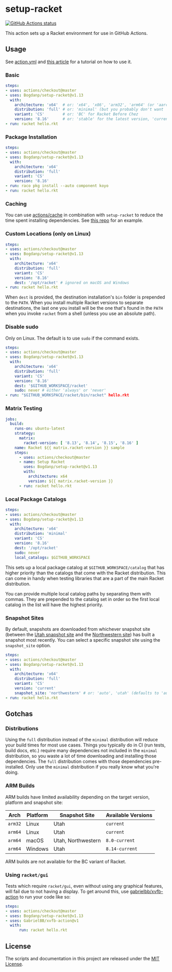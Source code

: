 # setup-racket

<p align="left">
  <a href="https://github.com/Bogdanp/setup-racket/actions?query=workflow%3A%22CI%22"><img alt="GitHub Actions status" src="https://github.com/Bogdanp/setup-racket/workflows/CI/badge.svg"></a>
</p>

This action sets up a Racket environment for use in GitHub Actions.

## Usage

See [action.yml](action.yml) and [this article][article] for a
tutorial on how to use it.

### Basic

```yaml
steps:
- uses: actions/checkout@master
- uses: Bogdanp/setup-racket@v1.13
  with:
    architecture: 'x64'  # or: 'x64', 'x86', 'arm32', 'arm64' (or 'aarch64')
    distribution: 'full' # or: 'minimal' (but you probably don't want 'minimal', see note at the bottom of this doc), or 'test' (only on 'current' Northwestern snapshot)
    variant: 'CS'        # or: 'BC' for Racket Before Chez
    version: '8.16'      # or: 'stable' for the latest version, 'current' for the latest snapshot, 'pre-release' for the latest pre-release build (defaults to 'stable')
- run: racket hello.rkt
```

### Package Installation

```yaml
steps:
- uses: actions/checkout@master
- uses: Bogdanp/setup-racket@v1.13
  with:
    architecture: 'x64'
    distribution: 'full'
    variant: 'CS'
    version: '8.16'
- run: raco pkg install --auto component koyo
- run: racket hello.rkt
```

### Caching

You can use [actions/cache] in combination with `setup-racket` to
reduce the time spent installing dependencies.  See [this repo][cache]
for an example.

### Custom Locations (only on Linux)

```yaml
steps:
- uses: actions/checkout@master
- uses: Bogdanp/setup-racket@v1.13
  with:
    architecture: 'x64'
    distribution: 'full'
    variant: 'CS'
    version: '8.16'
    dest: '/opt/racket' # ignored on macOS and Windows
- run: racket hello.rkt
```

When `dest` is provided, the destination installation's `bin` folder
is prepended to the `PATH`.  When you install multiple Racket versions
to separate destinations, the last one you install will be the one
that's found in the `PATH` when you invoke `racket` from a shell
(unless you use an absolute path).

### Disable sudo

Only on Linux. The default is to use `sudo` if the command exists.

```yaml
steps:
- uses: actions/checkout@master
- uses: Bogdanp/setup-racket@v1.13
  with:
    architecture: 'x64'
    distribution: 'full'
    variant: 'CS'
    version: '8.16'
    dest: '$GITHUB_WORKSPACE/racket'
    sudo: never # either 'always' or 'never'
- run: "$GITHUB_WORKSPACE/racket/bin/racket" hello.rkt
```

### Matrix Testing

```yaml
jobs:
  build:
    runs-on: ubuntu-latest
    strategy:
      matrix:
        racket-version: [ '8.13', '8.14', '8.15', '8.16' ]
    name: Racket ${{ matrix.racket-version }} sample
    steps:
      - uses: actions/checkout@master
      - name: Setup Racket
        uses: Bogdanp/setup-racket@v1.13
        with:
          architecture: x64
          version: ${{ matrix.racket-version }}
      - run: racket hello.rkt
```

### Local Package Catalogs

```yaml
steps:
- uses: actions/checkout@master
- uses: Bogdanp/setup-racket@v1.13
  with:
    architecture: 'x64'
    distribution: 'minimal'
    variant: 'CS'
    version: '8.16'
    dest: '/opt/racket'
    sudo: never
    local_catalogs: $GITHUB_WORKSPACE
```

This sets up a local package catalog at `$GITHUB_WORKSPACE/catalog`
that has higher priority than the catalogs that come with the Racket
distribution.  This can come in handy when testing libraries that are
a part of the main Racket distribution.

You can provide multiple local catalog paths by separating them with
commas.  They are prepended to the catalog set in order so the first
local catalog in the list will have the highest priority.

### Snapshot Sites

By default, snapshots are downloaded from whichever snapshot site
(between the [Utah snapshot site] and the [Northwestern site]) has
built a snapshot most recently.  You can select a specific snapshot
site using the `snapshot_site` option.

```yaml
steps:
- uses: actions/checkout@master
- uses: Bogdanp/setup-racket@v1.13
  with:
    architecture: 'x64'
    distribution: 'full'
    variant: 'CS'
    version: 'current'
    snapshot_site: 'northwestern' # or: 'auto', 'utah' (defaults to 'auto')
- run: racket hello.rkt
```

[Utah snapshot site]: https://users.cs.utah.edu/plt/snapshots/
[Northwestern site]: https://plt.cs.northwestern.edu/snapshots/


## Gotchas

### Distributions

Using the `full` distribution instead of the `minimal` distribution
will reduce your build times for most use cases.  Things you typically
do in CI (run tests, build docs, etc.) require many dependencies not
included in the `minimal` distribution, so you waste a lot of time
downloading and installing those dependencies.  The `full` distribution
comes with those dependencies pre-installed.  Only use the `minimal`
distribution if you really know what you're doing.

### ARM Builds

ARM builds have limited availability depending on the target version,
platform and snapshot site:

| Arch    | Platform | Snapshot Site      | Available Versions |
|---------|----------|--------------------|--------------------|
| `arm32` | Linux    | Utah               | `current`          |
| `arm64` | Linux    | Utah               | `current`          |
| `arm64` | macOS    | Utah, Northwestern | `8.0-current`      |
| `arm64` | Windows  | Utah               | `8.14-current`     |

ARM builds are not available for the BC variant of Racket.

### Using `racket/gui`

Tests which require `racket/gui`, even without using any graphical
features, will fail due to not having a display. To get around this,
use [gabrielbb/xvfb-action] to run your code like so:

```yaml
steps:
- uses: actions/checkout@master
- uses: Bogdanp/setup-racket@v1.13
- uses: GabrielBB/xvfb-action@v1
  with:
      run: racket hello.rkt
```


## License

The scripts and documentation in this project are released under the [MIT License](LICENSE).

[article]: https://defn.io/2020/05/05/github-actions-for-racket-revised/
[actions/cache]: https://github.com/actions/cache
[cache]: https://github.com/Bogdanp/setup-racket-cache-example
[gabrielbb/xvfb-action]: https://github.com/marketplace/actions/gabrielbb-xvfb-action
